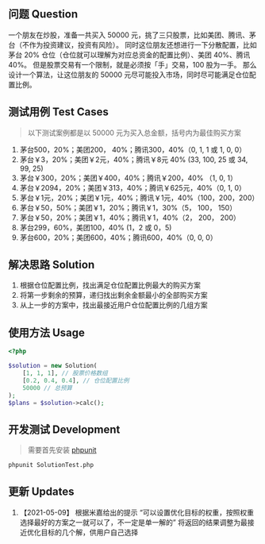 ## 问题 Question

一个朋友在炒股，准备一共买入 50000 元，挑了三只股票，比如美团、腾讯、茅台（不作为投资建议，投资有风险）。
同时这位朋友还想进行一下分散配置，比如茅台 20% 仓位（仓位就可以理解为对应总资金的配置比例）、美团 40%、腾讯 40%。
但是股票交易有一个限制，就是必须按「手」交易，100 股为一手。
那么设计一个算法，让这位朋友的 50000 元尽可能投入市场，同时尽可能满足仓位配置比例。

## 测试用例 Test Cases

> 以下测试案例都是以 50000 元为买入总金额，括号内为最佳购买方案

1. 茅台500，20%；美团200， 40%；腾讯300，40%（0, 1, 1 或 1, 0, 0）
1. 茅台￥3，20%；美团￥2元，40%；腾讯￥8元 40% (33, 100, 25 或 34, 99, 25)
1. 茅台￥300，20%；美团￥400，40%；腾讯￥200，40% （1, 0, 1）
1. 茅台￥2094，20%；美团￥313，40%；腾讯￥625元，40%（0, 1, 0）
1. 茅台￥1元，20%；美团￥1元，40%；腾讯￥1元，40%（100，200，200）
1. 茅台￥50，50%；美团￥1，20%；腾讯￥1，30%（5， 100， 150）
1. 茅台￥50，20%；美团￥1，40%；腾讯￥1，40%（2， 200， 200） 
1. 茅台299，60%，美团100，40% (1，2 或 0，5)
1. 茅台600，20%；美团600，40%；腾讯600，40%（0, 0, 0）

## 解决思路 Solution

1. 根据仓位配置比例，找出满足仓位配置比例最大的购买方案
1. 将第一步剩余的预算，递归找出剩余金额最小的全部购买方案
1. 从上一步的方案中，找出最接近用户仓位配置比例的几组方案

## 使用方法 Usage

```php
<?php

$solution = new Solution(
    [1, 1, 1], // 股票价格数组
    [0.2, 0.4, 0.4], // 仓位配置比例
    50000 // 总预算
);
$plans = $solution->calc();
```

## 开发测试 Development

> 需要首先安装 [phpunit](https://phpunit.de/)

```sh
phpunit SolutionTest.php
```

## 更新 Updates
1. 【2021-05-09】 根据米嘉给出的提示 “可以设置优化目标的权重，按照权重选择最好的方案之一就可以了，不一定是单一解的”
将返回的结果调整为最接近优化目标的几个解，供用户自己选择
